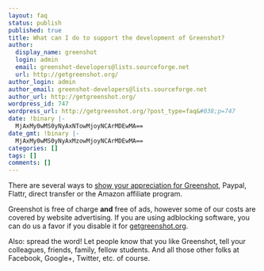 ```yaml
---
layout: faq
status: publish
published: true
title: What can I do to support the development of Greenshot?
author:
  display_name: greenshot
  login: admin
  email: greenshot-developers@lists.sourceforge.net
  url: http://getgreenshot.org/
author_login: admin
author_email: greenshot-developers@lists.sourceforge.net
author_url: http://getgreenshot.org/
wordpress_id: 747
wordpress_url: http://getgreenshot.org/?post_type=faq&#038;p=747
date: !binary |-
  MjAxMy0wMS0yNyAxNTowMjoyNCArMDEwMA==
date_gmt: !binary |-
  MjAxMy0wMS0yNyAxMzowMjoyNCArMDEwMA==
categories: []
tags: []
comments: []
---
```

<p>There are several ways to <a href="/support-greenshot/">show your appreciation for Greenshot</a>, Paypal, Flattr, direct transfer or the Amazon affiliate program.</p>
<p>Greenshot is free of charge <strong>and</strong> free of ads, however some of our costs are covered by website advertising. If you are using adblocking software, you can do us a favor if you disable it for <a href="/">getgreenshot.org</a>.</p>
<p>Also: spread the word! Let people know that you like Greenshot, tell your colleagues, friends, family, fellow students. And all those other folks at Facebook, Google+, Twitter, etc. of course.</p>
